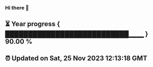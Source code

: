 ### Hi there 👋
⏳ Year progress { ███████████████████████████▁▁▁ } 90.00 %
---
⏰ Updated on Sat, 25 Nov 2023 12:13:18 GMT
---
